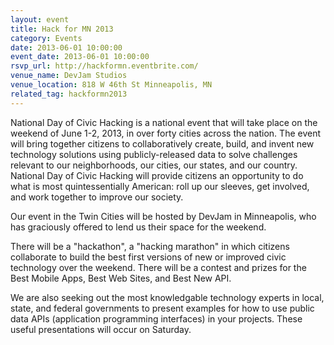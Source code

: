 ```yaml
---
layout: event 
title: Hack for MN 2013 
category: Events
date: 2013-06-01 10:00:00
event_date: 2013-06-01 10:00:00
rsvp_url: http://hackformn.eventbrite.com/
venue_name: DevJam Studios
venue_location: 818 W 46th St Minneapolis, MN
related_tag: hackformn2013
---
```


National Day of Civic Hacking is a national event that will take place on the
weekend of June 1-2, 2013, in over forty cities across the nation. The event
will bring together citizens to collaboratively create, build, and invent new
technology solutions using publicly-released data to solve challenges relevant
to our neighborhoods, our cities, our states, and our country. National Day of
Civic Hacking will provide citizens an opportunity to do what is most
quintessentially American: roll up our sleeves, get involved, and work together
to improve our society.

Our event in the Twin Cities will be hosted by DevJam in Minneapolis, who has
graciously offered to lend us their space for the weekend.

There will be a "hackathon", a "hacking marathon" in which citizens collaborate
to build the best first versions of new or improved civic technology over the
weekend. There will be a contest and prizes for the Best Mobile Apps, Best Web
Sites, and Best New API.

We are also seeking out the most knowledgable technology experts in local, 
state, and federal governments to present examples for how to use public data
APIs (application programming interfaces) in your projects. These useful 
presentations will occur on Saturday.
